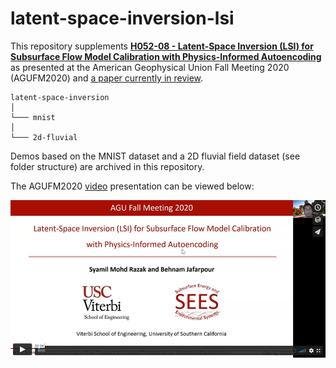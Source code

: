 # latent-space-inversion-lsi

This repository supplements [**H052-08 - Latent-Space Inversion (LSI) for Subsurface Flow Model Calibration with Physics-Informed Autoencoding**](https://agu.confex.com/agu/fm20/meetingapp.cgi/Paper/753910) as presented at the American Geophysical Union Fall Meeting 2020 (AGUFM2020) and [a paper currently in review](https://scholar.google.com/citations?user=mQUFzL8AAAAJ&hl=en#d=gs_md_cita-d&u=%2Fcitations%3Fview_op%3Dview_citation%26hl%3Den%26user%3DmQUFzL8AAAAJ%26citation_for_view%3DmQUFzL8AAAAJ%3AYsMSGLbcyi4C%26tzom%3D480). 

```
latent-space-inversion 
│
└─── mnist
│   
└─── 2d-fluvial
```

Demos based on the MNIST dataset and a 2D fluvial field dataset (see folder structure) are archived in this repository.

The AGUFM2020 [video](https://vimeo.com/495980342) presentation can be viewed below:

[![Video](/readme/thumb2.png)](https://vimeo.com/495980342)

